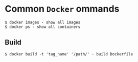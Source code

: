 # Common `Docker` ommands

    $ docker images - show all images
    $ docker ps - show all containers

## Build

    $ docker build -t 'tag_name' '/path/' - build Dockerfile
    
